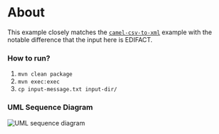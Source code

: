 About
=====

This example closely matches the [`camel-csv-to-xml`](/camel/camel-csv-to-xml/README.md) example with the notable difference that the input here is EDIFACT. 

### How to run?

1. `mvn clean package`
2. `mvn exec:exec`
3. `cp input-message.txt input-dir/`

### UML Sequence Diagram

![UML sequence diagram](docs/images/camel-unedifact-to-xml.png)